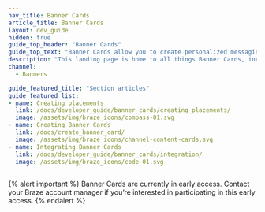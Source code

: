 ```yaml
---
nav_title: Banner Cards
article_title: Banner Cards
layout: dev_guide
hidden: true
guide_top_header: "Banner Cards"
guide_top_text: "Banner Cards allow you to create personalized messaging for your users all while extending the reach of other channels, such as email or push notifications."
description: "This landing page is home to all things Banner Cards, including articles on how to create Banner Cards, and use cases."
channel:
  - Banners

guide_featured_title: "Section articles"
guide_featured_list:
- name: Creating placements
  link: /docs/developer_guide/banner_cards/creating_placements/
  image: /assets/img/braze_icons/compass-01.svg
- name: Creating Banner Cards
  link: /docs/create_banner_card/
  image: /assets/img/braze_icons/channel-content-cards.svg
- name: Integrating Banner Cards
  link: /docs/developer_guide/banner_cards/integration/
  image: /assets/img/braze_icons/code-01.svg
---
```


{% alert important %}
Banner Cards are currently in early access. Contact your Braze account manager if you’re interested in participating in this early access.
{% endalert %}
